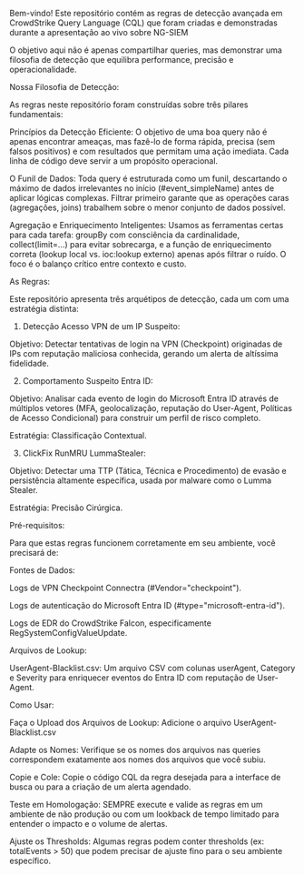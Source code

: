 Bem-vindo! Este repositório contém as regras de detecção avançada em CrowdStrike Query Language (CQL) que foram criadas e demonstradas durante a apresentação ao vivo sobre NG-SIEM

O objetivo aqui não é apenas compartilhar queries, mas demonstrar uma filosofia de detecção que equilibra performance, precisão e operacionalidade. 

Nossa Filosofia de Detecção:

As regras neste repositório foram construídas sobre três pilares fundamentais:

Princípios da Detecção Eficiente: O objetivo de uma boa query não é apenas encontrar ameaças, mas fazê-lo de forma rápida, precisa (sem falsos positivos) e com resultados que permitam uma ação imediata. Cada linha de código deve servir a um propósito operacional.

O Funil de Dados: Toda query é estruturada como um funil, descartando o máximo de dados irrelevantes no início (#event_simpleName) antes de aplicar lógicas complexas. Filtrar primeiro garante que as operações caras (agregações, joins) trabalhem sobre o menor conjunto de dados possível.

Agregação e Enriquecimento Inteligentes: Usamos as ferramentas certas para cada tarefa: groupBy com consciência da cardinalidade, collect(limit=...) para evitar sobrecarga, e a função de enriquecimento correta (lookup local vs. ioc:lookup externo) apenas após filtrar o ruído. O foco é o balanço crítico entre contexto e custo.


As Regras:

Este repositório apresenta três arquétipos de detecção, cada um com uma estratégia distinta:

1. Detecção Acesso VPN de um IP Suspeito:

Objetivo: Detectar tentativas de login na VPN (Checkpoint) originadas de IPs com reputação maliciosa conhecida, gerando um alerta de altíssima fidelidade.

2. Comportamento Suspeito Entra ID:

Objetivo: Analisar cada evento de login do Microsoft Entra ID através de múltiplos vetores (MFA, geolocalização, reputação do User-Agent, Políticas de Acesso Condicional) para construir um perfil de risco completo.

Estratégia: Classificação Contextual.

3. ClickFix RunMRU LummaStealer:

Objetivo: Detectar uma TTP (Tática, Técnica e Procedimento) de evasão e persistência altamente específica, usada por malware como o Lumma Stealer.

Estratégia: Precisão Cirúrgica.


Pré-requisitos:

Para que estas regras funcionem corretamente em seu ambiente, você precisará de:

Fontes de Dados:

Logs de VPN Checkpoint Connectra (#Vendor="checkpoint").

Logs de autenticação do Microsoft Entra ID (#type="microsoft-entra-id").

Logs de EDR do CrowdStrike Falcon, especificamente RegSystemConfigValueUpdate.

Arquivos de Lookup:

UserAgent-Blacklist.csv: Um arquivo CSV com colunas userAgent, Category e Severity para enriquecer eventos do Entra ID com reputação de User-Agent.


Como Usar:

Faça o Upload dos Arquivos de Lookup: Adicione o arquivo UserAgent-Blacklist.csv

Adapte os Nomes: Verifique se os nomes dos arquivos nas queries correspondem exatamente aos nomes dos arquivos que você subiu.

Copie e Cole: Copie o código CQL da regra desejada para a interface de busca ou para a criação de um alerta agendado.

Teste em Homologação: SEMPRE execute e valide as regras em um ambiente de não produção ou com um lookback de tempo limitado para entender o impacto e o volume de alertas.

Ajuste os Thresholds: Algumas regras podem conter thresholds (ex: totalEvents > 50) que podem precisar de ajuste fino para o seu ambiente específico.
